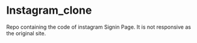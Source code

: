 # Instagram_clone
Repo containing the code of instagram Signin Page.
It is not responsive as the original site.
